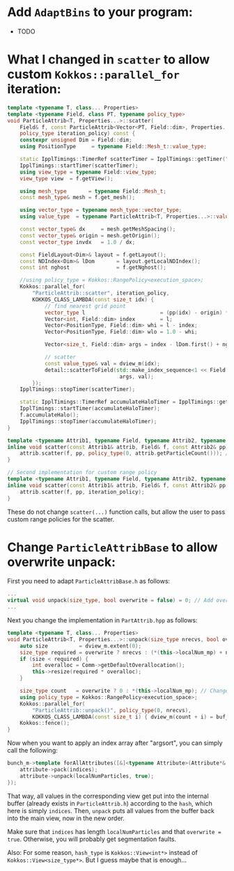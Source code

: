 # Add `AdaptBins` to your program:
- TODO


# What I changed in `scatter` to allow custom `Kokkos::parallel_for` iteration:

```c++
template <typename T, class... Properties>
template <typename Field, class PT, typename policy_type>
void ParticleAttrib<T, Properties...>::scatter(
    Field& f, const ParticleAttrib<Vector<PT, Field::dim>, Properties...>& pp,
    policy_type iteration_policy) const {
    constexpr unsigned Dim = Field::dim;
    using PositionType     = typename Field::Mesh_t::value_type;

    static IpplTimings::TimerRef scatterTimer = IpplTimings::getTimer("scatter");
    IpplTimings::startTimer(scatterTimer);
    using view_type = typename Field::view_type;
    view_type view  = f.getView();

    using mesh_type       = typename Field::Mesh_t;
    const mesh_type& mesh = f.get_mesh();

    using vector_type = typename mesh_type::vector_type;
    using value_type  = typename ParticleAttrib<T, Properties...>::value_type;

    const vector_type& dx     = mesh.getMeshSpacing();
    const vector_type& origin = mesh.getOrigin();
    const vector_type invdx   = 1.0 / dx;

    const FieldLayout<Dim>& layout = f.getLayout();
    const NDIndex<Dim>& lDom       = layout.getLocalNDIndex();
    const int nghost               = f.getNghost();

    //using policy_type = Kokkos::RangePolicy<execution_space>;
    Kokkos::parallel_for(
        "ParticleAttrib::scatter", iteration_policy,
        KOKKOS_CLASS_LAMBDA(const size_t idx) {
            // find nearest grid point
            vector_type l                        = (pp(idx) - origin) * invdx + 0.5;
            Vector<int, Field::dim> index        = l;
            Vector<PositionType, Field::dim> whi = l - index;
            Vector<PositionType, Field::dim> wlo = 1.0 - whi;

            Vector<size_t, Field::dim> args = index - lDom.first() + nghost;

            // scatter
            const value_type& val = dview_m(idx);
            detail::scatterToField(std::make_index_sequence<1 << Field::dim>{}, view, wlo, whi,
                                    args, val);
        });
    IpplTimings::stopTimer(scatterTimer);

    static IpplTimings::TimerRef accumulateHaloTimer = IpplTimings::getTimer("accumulateHalo");
    IpplTimings::startTimer(accumulateHaloTimer);
    f.accumulateHalo();
    IpplTimings::stopTimer(accumulateHaloTimer);
}

template <typename Attrib1, typename Field, typename Attrib2, typename policy_type = Kokkos::RangePolicy<typename Field::execution_space>>
inline void scatter(const Attrib1& attrib, Field& f, const Attrib2& pp) {
    attrib.scatter(f, pp, policy_type(0, attrib.getParticleCount())); // *(attrib.localNum_mp)
}

// Second implementation for custom range policy
template <typename Attrib1, typename Field, typename Attrib2, typename policy_type = Kokkos::RangePolicy<typename Field::execution_space>>
inline void scatter(const Attrib1& attrib, Field& f, const Attrib2& pp, policy_type iteration_policy) {
    attrib.scatter(f, pp, iteration_policy);
}
```
These do not change `scatter(...)` function calls, but allow the user to pass custom range policies for the scatter.


# Change `ParticleAttribBase` to allow overwrite unpack:

First you need to adapt `ParticleAttribBase.h` as follows:
```c++
...
virtual void unpack(size_type, bool overwrite = false) = 0; // Add overwrite parameter (with default to make it compatible with the rest)
...
```
Next you change the implementation in `PartAttrib.hpp` as follows:
```c++
template <typename T, class... Properties>
void ParticleAttrib<T, Properties...>::unpack(size_type nrecvs, bool overwrite) {
    auto size          = dview_m.extent(0);
    size_type required = overwrite ? nrecvs : (*(this->localNum_mp) + nrecvs); // Change this (more memory efficient)!
    if (size < required) {
        int overalloc = Comm->getDefaultOverallocation();
        this->resize(required * overalloc);
    }

    size_type count   = overwrite ? 0 : *(this->localNum_mp); // Changed this!
    using policy_type = Kokkos::RangePolicy<execution_space>;
    Kokkos::parallel_for(
        "ParticleAttrib::unpack()", policy_type(0, nrecvs),
        KOKKOS_CLASS_LAMBDA(const size_t i) { dview_m(count + i) = buf_m(i); });
    Kokkos::fence();
}
```
Now when you want to apply an index array after "argsort", you can simply call the following:
```c++
bunch_m->template forAllAttributes([&]<typename Attribute>(Attribute*& attribute) {
    attribute->pack(indices);
    attribute->unpack(localNumParticles, true);
});
```
That way, all values in the corresponding view get put into the internal buffer (already exists in `ParticleAttrib.h`) according to the `hash`, which here is simply `indices`. Then, `unpack` puts all values from the buffer back into the main view, now in the new order. 

Make sure that `indices` has length `localNumParticles` and that `overwrite = true`. Otherwise, you will probably get segmentation faults.

Also: For some reason, `hash_type` is `Kokkos::View<int*>` instead of `Kokkos::View<size_type*>`. But I guess maybe that is enough...

